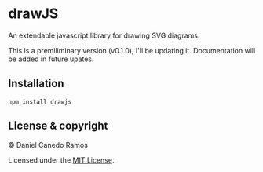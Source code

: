 # drawJS
An extendable javascript library for drawing SVG diagrams.

This is a premiliminary version (v0.1.0), I'll be updating it. Documentation will be added in future upates.

## Installation
`npm install drawjs`

## License & copyright
© Daniel Canedo Ramos

Licensed under the [MIT License](LICENSE).
